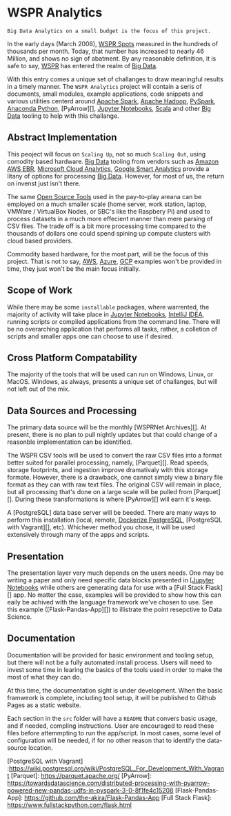 # WSPR Analytics

`Big Data Analytics on a small budget is the focus of this project.` 


In the early days (March 2008), [WSPR Spots][] measured in the hundreds of thousands per month. Today,
that number has increased to nearly 46 Million, and shows no sign of abatment.
By any reasonable definition, it is safe to say, [WSPR] has entered the realm of [Big Data][].

With this entry comes a unique set of challanges to draw meaningful results in a timely manner.
The `WSPR Analytics` project will contain a seris of documents, small modules, example
applications, code snippets and various utilities centerd around [Apache Spark][], [Apache Hadoop][],
[PySpark][], [Anaconda Python][], [PyArrow][], [Jupyter Notebooks][], [Scala][] and other [Big Data][] tooling to
help with this challange.

## Abstract Implementation

This peoject will focus on `Scaling Up`, not so much `Scaling Out`, using comodity based
hardware. [Big Data][] tooling from vendors such as [Amazon AWS EBR][], [Microsoft Cloud Analytics][],
[Google Smart Analytics][] provide a litany of options for processing [Big Data][]. However, for most of us, the
return on invenst just isn't there.

The same [Open Source Tools][] used in the pay-to-play areana can be employed on a much smaller scale
(home server, work station, laptop, VMWare / VirtualBox Nodes, or SBC's like the Raspbery Pi) and used to process
datasets in a much more effecient manner than mere parsing of CSV files. The trade off is a bit more 
processing time compared to the thousands of dollars one could spend spining up compute clusters with 
cloud based providers.

Commodity based hardware, for the most part, will be the focus of this project. That is not to say, [AWS],
[Azure], [GCP] examples won't be provided in time, they just won't be the main focus initially.

## Scope of Work

While there may be some `installable` packages, where warrented, the majority of activity will take place
in [Jupyter Notebooks][], [IntelliJ IDEA][], running scripts or compiled applications from the command line.
There will be no overarching application that performs all tasks, rather, a colletion of scripts and smaller
apps one can choose to use if desired.

## Cross Platform Compatability

The majority of the tools that will be used can run on Windows, Linux, or MacOS. Windows, as always,
presents a unique set of challanges, but will not left out of the mix.


## Data Sources and Processing

The primary data source will be the monthly [WSPRNet Archives][]. At present, there is no plan to pull
nightly updates but that could change of a reasonble implementation can be identified.

The WSPR CSV tools will be used to convert the raw CSV files into a format better suited for parallel processing,
namely, [Parquet][]. Read speeds, storage footprints, and ingestion improve dramativaly with this storage formate.
However, there is a drawback, one cannot simply view a binary file format as they can with raw text files. The
original CSV will remain in place, but all processing that's done on a large scale will be pulled from [Parquet][].
During these transformations is where [PyArrow][] will earn it's keep.

A [PostgreSQL] data base server will be beeded. There are many ways to perform this installation (local, remote,
[Dockerize PostgreSQL][], [PostgreSQL with Vagrant][], etc). Whichever method you chose, it will be used extensively through many of the apps and scripts.

## Presentation

The presentation layer very much depends on the users needs. One may be writing a paper and only need specific
data blocks presented in [[Jupyter Notebooks][] while others are generating data for use with a [Full Stack Flask][] app. No matter the case, examples will be provided to show how this can eaily be achived with the language framework we've chosen to use. See this example ([Flask-Pandas-App][]) to illistrate the point resepctive to Data Science.

## Documentation

Documentation will be provided for basic environment and tooling setup, but there will not be a fully automated
install process. Users will need to invest some time in learing the basics of the tools used in order to make the
most of what they can do.

At this time, the documentation sight is under development. When the basic framweork is complete, including tool setup, it will be published to Github Pages as a static website.

Each section in the `src` folder will have a `README` that convers basic usage, and if needed, compling instructions. User are encouraged to read these files before attemmpting to run the app/script. In most cases, some level of configuration will be needed, if for no other reason that to identify the data-source location.


[WSPR Spots]: http://www.wsprnet.org/drupal/wsprnet/activity
[WSPR]: https://www.physics.princeton.edu/pulsar/k1jt/wspr.html
[Big Data]: https://www.oracle.com/big-data/what-is-big-data.html
[Amazon AWS EBR]: https://aws.amazon.com/emr/?whats-new-cards.sort-by=item.additionalFields.postDateTime&whats-new-cards.sort-order=desc
[Microsoft Cloud Analytics]: https://azure.microsoft.com/en-us/solutions/big-data/#products
[Google Smart Analytics]: https://cloud.google.com/solutions/smart-analytics/
[Apache Spark]: https://spark.apache.org/PySpark
[PySpark]: https://databricks.com/glossary/pyspark
[Anaconda Python]: https://www.anaconda.com/
[Scala]: https://docs.scala-lang.org
[Open Source Tools]: https://apache.org/index.html#projects-list
[AWS]: https://aws.amazon.com/
[Azure]: https://azure.microsoft.com/en-us/
[GCP]: https://cloud.google.com/
[Apache Hadoop]: http://hadoop.apache.org/
[Jupyter Notebooks]: https://jupyter.org/
[IntelliJ IDEA]: https://www.jetbrains.com/idea/
[Dockerize PostgreSQL]: https://docs.docker.com/engine/examples/postgresql_service/
[PostgreSQL with Vagrant] :https://wiki.postgresql.org/wiki/PostgreSQL_For_Development_With_Vagrant
[Parquet]: https://parquet.apache.org/
[PyArrow]: https://towardsdatascience.com/distributed-processing-with-pyarrow-powered-new-pandas-udfs-in-pyspark-3-0-8f1fe4c15208
[Flask-Pandas-App]: https://github.com/the-akira/Flask-Pandas-App
[Full Stack Flask]: https://www.fullstackpython.com/flask.html